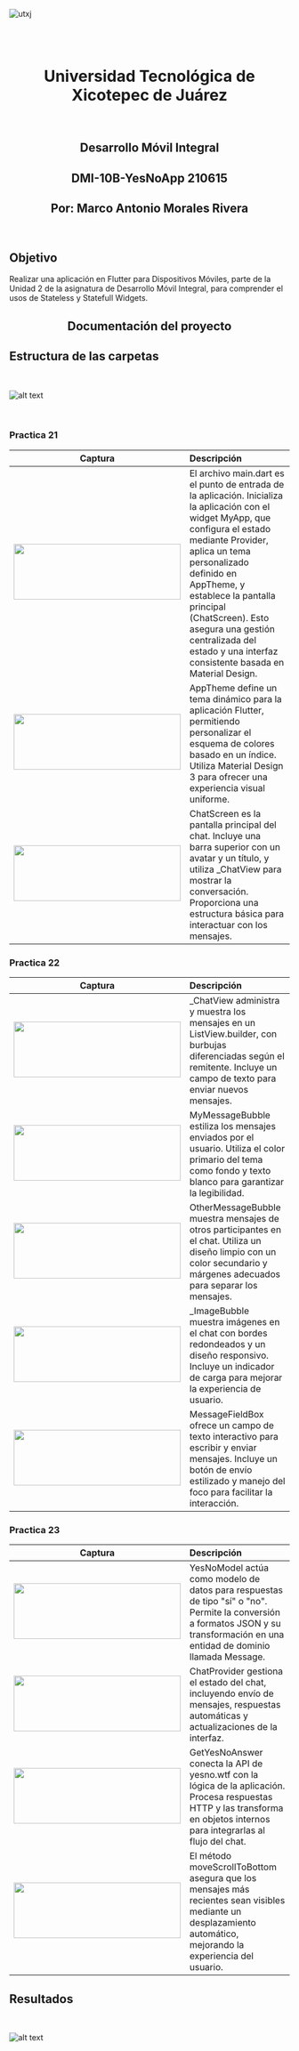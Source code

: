 ![utxj](https://github.com/loreasc2003/m4delProyecto/assets/163441777/57f5e0f6-567a-4597-beff-f8adc0768c60)

<br>
<br>
<h1 align="center"> Universidad Tecnológica de Xicotepec de Juárez </h1>
<br>

<h2 align="center"> Desarrollo Móvil Integral </h2>
<h2 align="center"> DMI-10B-YesNoApp 210615 </h2>
<h2 align="center"> Por: Marco Antonio Morales Rivera </h2>
<br>
<h2> Objetivo </h2>
Realizar una aplicación en Flutter para Dispositivos Móviles, parte de la Unidad 2 de la asignatura de Desarrollo Móvil Integral, para comprender el usos de Stateless y Statefull Widgets.
<br>
<h2 align="center"> Documentación del proyecto </h2>

## Estructura de las carpetas 
<br>

![alt text](carpetas.PNG)

<br>
<h3> Practica 21 </h3>

| Captura | Descripción | 
|:-------------:|:---------------|
| <img src="img/main.PNG"  width="300" height="100" style="margin-bottom: 5px;"> |El archivo main.dart es el punto de entrada de la aplicación. Inicializa la aplicación con el widget MyApp, que configura el estado mediante Provider, aplica un tema personalizado definido en AppTheme, y establece la pantalla principal (ChatScreen). Esto asegura una gestión centralizada del estado y una interfaz consistente basada en Material Design. |
| <img src="img/apptheme.PNG"  width="300" height="100" style="margin-bottom: 5px;"> |AppTheme define un tema dinámico para la aplicación Flutter, permitiendo personalizar el esquema de colores basado en un índice. Utiliza Material Design 3 para ofrecer una experiencia visual uniforme.|
| <img src="img/chatScreen.PNG"  width="300" height="100" style="margin-bottom: 5px;"> |ChatScreen es la pantalla principal del chat. Incluye una barra superior con un avatar y un título, y utiliza _ChatView para mostrar la conversación. Proporciona una estructura básica para interactuar con los mensajes.|


<h3> Practica 22 </h3>

| Captura | Descripción | 
|:-------------:|:---------------|
| <img src="img/message.PNG"  width="300" height="100" style="margin-bottom: 5px;"> |_ChatView administra y muestra los mensajes en un ListView.builder, con burbujas diferenciadas según el remitente. Incluye un campo de texto para enviar nuevos mensajes.|
| <img src="img/myMessage.PNG"  width="300" height="100" style="margin-bottom: 5px;"> |MyMessageBubble estiliza los mensajes enviados por el usuario. Utiliza el color primario del tema como fondo y texto blanco para garantizar la legibilidad.|
| <img src="img/herMessage.PNG"  width="300" height="100" style="margin-bottom: 5px;"> |OtherMessageBubble muestra mensajes de otros participantes en el chat. Utiliza un diseño limpio con un color secundario y márgenes adecuados para separar los mensajes.|
| <img src="img/herMessage.PNG"  width="300" height="100" style="margin-bottom: 5px;"> |_ImageBubble muestra imágenes en el chat con bordes redondeados y un diseño responsivo. Incluye un indicador de carga para mejorar la experiencia de usuario.|
| <img src="img/chatScreen.PNG"  width="300" height="100" style="margin-bottom: 5px;"> |MessageFieldBox ofrece un campo de texto interactivo para escribir y enviar mensajes. Incluye un botón de envío estilizado y manejo del foco para facilitar la interacción.|

<h3> Practica 23 </h3>

| Captura | Descripción | 
|:-------------:|:---------------|
| <img src="https://github.com/user-attachments/assets/28580c72-ab84-4751-b099-ca3869a0af44"  width="300" height="100" style="margin-bottom: 5px;"> |YesNoModel actúa como modelo de datos para respuestas de tipo "sí" o "no". Permite la conversión a formatos JSON y su transformación en una entidad de dominio llamada Message.|
| <img src="https://github.com/user-attachments/assets/9594f9be-f2a0-46cc-b851-707662c49b55"  width="300" height="100" style="margin-bottom: 5px;"> |ChatProvider gestiona el estado del chat, incluyendo envío de mensajes, respuestas automáticas y actualizaciones de la interfaz.|
| <img src="https://github.com/user-attachments/assets/f28107b7-4157-4a42-abe2-20556e076222"  width="300" height="100" style="margin-bottom: 5px;"> |GetYesNoAnswer conecta la API de yesno.wtf con la lógica de la aplicación. Procesa respuestas HTTP y las transforma en objetos internos para integrarlas al flujo del chat.|
| <img src="https://github.com/user-attachments/assets/226e7ef8-7894-4dc0-88bc-f10f6539490c"  width="300" height="100" style="margin-bottom: 5px;"> |El método moveScrollToBottom asegura que los mensajes más recientes sean visibles mediante un desplazamiento automático, mejorando la experiencia del usuario.|

## Resultados
<br>

![alt text](Captura.jpg)
